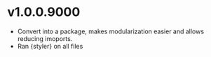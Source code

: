 # v1.0.0.9000

- Convert into a package, makes modularization easier and allows reducing imoports.
- Ran {styler} on all files
